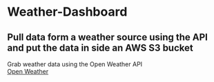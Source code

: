 # Weather-Dashboard
Pull data form a weather source using the API and put the data in side an AWS S3 bucket
---
Grab weather data using the Open Weather API
</br>
[Open Weather](https://openweathermap.org/api)
